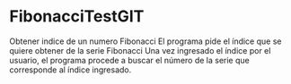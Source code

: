 # FibonacciTestGIT
Obtener indice de un numero Fibonacci
El programa pide el índice que se quiere obtener
de la serie Fibonacci 
Una vez ingresado el índice por el usuario, el programa
procede a buscar el número de la serie que corresponde
al índice ingresado.

